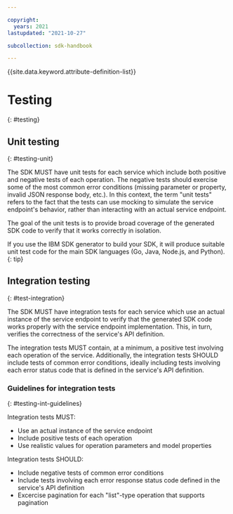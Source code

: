 ```yaml
---

copyright:
  years: 2021
lastupdated: "2021-10-27"

subcollection: sdk-handbook

---
```


{{site.data.keyword.attribute-definition-list}}

# Testing
{: #testing}

## Unit testing
{: #testing-unit}

The SDK MUST have unit tests for each service which include both positive and negative tests of each operation. The negative tests should exercise some of the most common error conditions (missing parameter or property, invalid JSON response body, etc.). In this context, the term "unit tests" refers to the fact that the tests can use mocking to simulate the service endpoint's behavior, rather than interacting with an actual service endpoint.

The goal of the unit tests is to provide broad coverage of the generated SDK code to verify that it works correctly in isolation. 

If you use the IBM SDK generator to build your SDK, it will produce suitable unit test code for the main SDK languages (Go, Java, Node.js, and Python).
{: tip}

## Integration testing
{: #test-integration}

The SDK MUST have integration tests for each service which use an actual instance of the service endpoint to verify that the generated SDK code works properly with the service endpoint implementation. This, in turn, verifies the correctness of the service's API definition.

The integration tests MUST contain, at a minimum, a positive test involving each operation of the service. Additionally, the integration tests SHOULD include tests of common error conditions, ideally including tests involving each error status code that is defined in the service's API definition.

### Guidelines for integration tests
{: #testing-int-guidelines}

Integration tests MUST:
* Use an actual instance of the service endpoint
* Include positive tests of each operation
* Use realistic values for operation parameters and model properties

Integration tests SHOULD:
* Include negative tests of common error conditions
* Include tests involving each error response status code defined in the service's API definition
* Excercise pagination for each "list"-type operation that supports pagination
